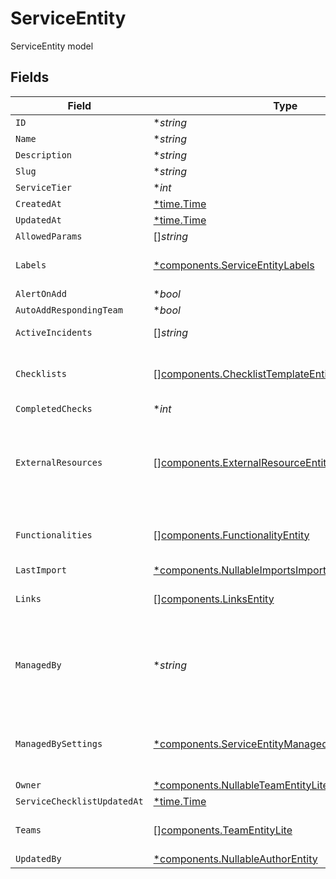 # ServiceEntity

ServiceEntity model


## Fields

| Field                                                                                                                     | Type                                                                                                                      | Required                                                                                                                  | Description                                                                                                               |
| ------------------------------------------------------------------------------------------------------------------------- | ------------------------------------------------------------------------------------------------------------------------- | ------------------------------------------------------------------------------------------------------------------------- | ------------------------------------------------------------------------------------------------------------------------- |
| `ID`                                                                                                                      | **string*                                                                                                                 | :heavy_minus_sign:                                                                                                        | N/A                                                                                                                       |
| `Name`                                                                                                                    | **string*                                                                                                                 | :heavy_minus_sign:                                                                                                        | N/A                                                                                                                       |
| `Description`                                                                                                             | **string*                                                                                                                 | :heavy_minus_sign:                                                                                                        | N/A                                                                                                                       |
| `Slug`                                                                                                                    | **string*                                                                                                                 | :heavy_minus_sign:                                                                                                        | N/A                                                                                                                       |
| `ServiceTier`                                                                                                             | **int*                                                                                                                    | :heavy_minus_sign:                                                                                                        | N/A                                                                                                                       |
| `CreatedAt`                                                                                                               | [*time.Time](https://pkg.go.dev/time#Time)                                                                                | :heavy_minus_sign:                                                                                                        | N/A                                                                                                                       |
| `UpdatedAt`                                                                                                               | [*time.Time](https://pkg.go.dev/time#Time)                                                                                | :heavy_minus_sign:                                                                                                        | N/A                                                                                                                       |
| `AllowedParams`                                                                                                           | []*string*                                                                                                                | :heavy_minus_sign:                                                                                                        | N/A                                                                                                                       |
| `Labels`                                                                                                                  | [*components.ServiceEntityLabels](../../models/components/serviceentitylabels.md)                                         | :heavy_minus_sign:                                                                                                        | An object of label key and values                                                                                         |
| `AlertOnAdd`                                                                                                              | **bool*                                                                                                                   | :heavy_minus_sign:                                                                                                        | N/A                                                                                                                       |
| `AutoAddRespondingTeam`                                                                                                   | **bool*                                                                                                                   | :heavy_minus_sign:                                                                                                        | N/A                                                                                                                       |
| `ActiveIncidents`                                                                                                         | []*string*                                                                                                                | :heavy_minus_sign:                                                                                                        | List of active incident guids                                                                                             |
| `Checklists`                                                                                                              | [][components.ChecklistTemplateEntity](../../models/components/checklisttemplateentity.md)                                | :heavy_minus_sign:                                                                                                        | List of checklists associated with a service                                                                              |
| `CompletedChecks`                                                                                                         | **int*                                                                                                                    | :heavy_minus_sign:                                                                                                        | N/A                                                                                                                       |
| `ExternalResources`                                                                                                       | [][components.ExternalResourceEntity](../../models/components/externalresourceentity.md)                                  | :heavy_minus_sign:                                                                                                        | Information about known linkages to representations of services outside of FireHydrant.                                   |
| `Functionalities`                                                                                                         | [][components.FunctionalityEntity](../../models/components/functionalityentity.md)                                        | :heavy_minus_sign:                                                                                                        | List of functionalities attached to the service                                                                           |
| `LastImport`                                                                                                              | [*components.NullableImportsImportableResourceEntity](../../models/components/nullableimportsimportableresourceentity.md) | :heavy_minus_sign:                                                                                                        | N/A                                                                                                                       |
| `Links`                                                                                                                   | [][components.LinksEntity](../../models/components/linksentity.md)                                                        | :heavy_minus_sign:                                                                                                        | List of links attached to this service.                                                                                   |
| `ManagedBy`                                                                                                               | **string*                                                                                                                 | :heavy_minus_sign:                                                                                                        | If set, this field indicates that the service is managed by an integration and thus cannot be set manually                |
| `ManagedBySettings`                                                                                                       | [*components.ServiceEntityManagedBySettings](../../models/components/serviceentitymanagedbysettings.md)                   | :heavy_minus_sign:                                                                                                        | Indicates the settings of the catalog that manages this service                                                           |
| `Owner`                                                                                                                   | [*components.NullableTeamEntityLite](../../models/components/nullableteamentitylite.md)                                   | :heavy_minus_sign:                                                                                                        | N/A                                                                                                                       |
| `ServiceChecklistUpdatedAt`                                                                                               | [*time.Time](https://pkg.go.dev/time#Time)                                                                                | :heavy_minus_sign:                                                                                                        | N/A                                                                                                                       |
| `Teams`                                                                                                                   | [][components.TeamEntityLite](../../models/components/teamentitylite.md)                                                  | :heavy_minus_sign:                                                                                                        | List of teams attached to the service                                                                                     |
| `UpdatedBy`                                                                                                               | [*components.NullableAuthorEntity](../../models/components/nullableauthorentity.md)                                       | :heavy_minus_sign:                                                                                                        | N/A                                                                                                                       |